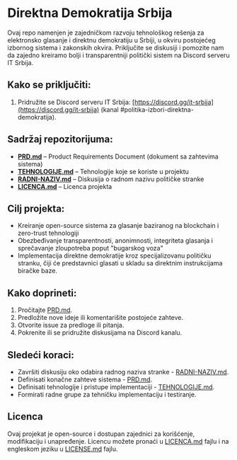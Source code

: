 # Direktna Demokratija Srbija

Ovaj repo namenjen je zajedničkom razvoju tehnološkog rešenja za elektronsko glasanje i direktnu demokratiju u Srbiji, u okviru postojećeg izbornog sistema i zakonskih okvira. Priključite se diskusiji i pomozite nam da zajedno kreiramo bolji i transparentniji politički sistem na Discord serveru IT Srbija.

## Kako se priključiti:

1. Pridružite se Discord serveru IT Srbija: [https://discord.gg/it-srbija](https://discord.gg/it-srbija) (kanal #politika-izbori-direktna-demokratija).

## Sadržaj repozitorijuma:

- **[PRD.md](PRD.md)** – Product Requirements Document (dokument sa zahtevima sistema)
- **[TEHNOLOGIJE.md](TEHNOLOGIJE.md)** – Tehnologije koje se koriste u projektu
- **[RADNI-NAZIV.md](RADNI-NAZIV.md)** – Diskusija o radnom nazivu političke stranke
- **[LICENCA.md](LICENCA.md)** – Licenca projekta

## Cilj projekta:

- Kreiranje open-source sistema za glasanje baziranog na blockchain i zero-trust tehnologiji
- Obezbeđivanje transparentnosti, anonimnosti, integriteta glasanja i sprečavanje zloupotreba poput "bugarskog voza"
- Implementacija direktne demokratije kroz specijalizovanu političku stranku, čiji će predstavnici glasati u skladu sa direktnim instrukcijama biračke baze.

## Kako doprineti:

1. Pročitajte [PRD.md](PRD.md).
2. Predložite nove ideje ili komentarišite postojeće zahteve.
3. Otvorite issue za predloge ili pitanja.
4. Pokrenite ili se pridružite diskusijama na Discord kanalu.

## Sledeći koraci:

- Završiti diskusiju oko odabira radnog naziva stranke - [RADNI-NAZIV.md](RADNI-NAZIV.md).
- Definisati konačne zahteve sistema - [PRD.md](PRD.md).
- Definisati tehnologije i pristupe implementaciji - [TEHNOLOGIJE.md](TEHNOLOGIJE.md).
- Formirati radne grupe za tehničku implementaciju i testiranje.

## Licenca

Ovaj projekat je open-source i dostupan zajednici za korišćenje, modifikaciju i unapređenje. Licencu možete pronaći u [LICENCA.md](LICENCA.md) fajlu i na engleskom jeziku u [LICENSE.md](LICENSE.md) fajlu.